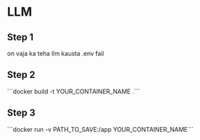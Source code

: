 # LLM
## Step 1
on vaja ka teha llm kausta .env fail

## Step 2
´´´docker build -t YOUR_CONTAINER_NAME .´´´

## Step 3
´´´docker run -v PATH_TO_SAVE:/app YOUR_CONTAINER_NAME´´´